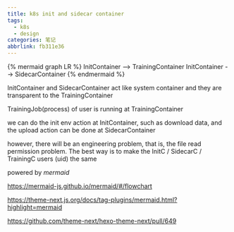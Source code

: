 ```yaml
---
title: k8s init and sidecar container
tags:
  - k8s
  - design
categories: 笔记
abbrlink: fb311e36
---
```


{% mermaid graph LR %}
    InitContainer --> TrainingContainer
    InitContainer --> SidecarContainer
{% endmermaid %}

InitContainer and SidecarContainer act like system container and they are transparent to the TrainingContainer

TrainingJob(process) of user is running at TrainingContainer

we can do the init env action at InitContainer, such as download data, and the upload action can be done at SidecarContainer

however, there will be an engineering problem, that is, the file read permission problem. The best way is to make the InitC / SidecarC / TrainingC users (uid) the same

powered by *mermaid*

https://mermaid-js.github.io/mermaid/#/flowchart

https://theme-next.js.org/docs/tag-plugins/mermaid.html?highlight=mermaid

https://github.com/theme-next/hexo-theme-next/pull/649
